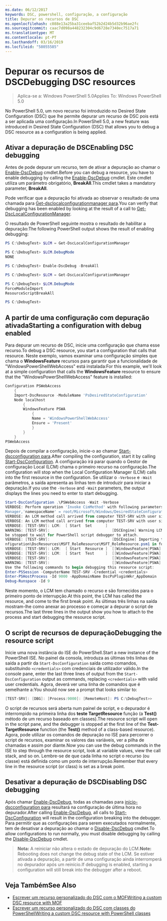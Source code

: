 ```yaml
---
ms.date: 06/12/2017
keywords: DSC, powershell, configuração, a configuração
title: Depurar os recursos de DSC
ms.openlocfilehash: c088e13a25ba31ceebaf52b2d24b5d32b96ae2fc
ms.sourcegitcommit: caac7d098a448232304c9d6728e7340ec7517a71
ms.translationtype: MT
ms.contentlocale: pt-PT
ms.lasthandoff: 03/16/2019
ms.locfileid: "58055585"
---
```

# <a name="debugging-dsc-resources"></a><span data-ttu-id="b8e29-103">Depurar os recursos de DSC</span><span class="sxs-lookup"><span data-stu-id="b8e29-103">Debugging DSC resources</span></span>

> <span data-ttu-id="b8e29-104">Aplica-se a: Windows PowerShell 5.0</span><span class="sxs-lookup"><span data-stu-id="b8e29-104">Applies To: Windows PowerShell 5.0</span></span>

<span data-ttu-id="b8e29-105">No PowerShell 5.0, um novo recurso foi introduzido no Desired State Configuration (DSC) que lhe permite depurar um recurso de DSC pois está a ser aplicada uma configuração.</span><span class="sxs-lookup"><span data-stu-id="b8e29-105">In PowerShell 5.0, a new feature was introduced in Desired State Configuration (DSC) that allows you to debug a DSC resource as a configuration is being applied.</span></span>

## <a name="enabling-dsc-debugging"></a><span data-ttu-id="b8e29-106">Ativar a depuração de DSC</span><span class="sxs-lookup"><span data-stu-id="b8e29-106">Enabling DSC debugging</span></span>
<span data-ttu-id="b8e29-107">Antes de pode depurar um recurso, tem de ativar a depuração ao chamar o [Enable-DscDebug](/powershell/module/PSDesiredStateConfiguration/Enable-DscDebug) cmdlet.</span><span class="sxs-lookup"><span data-stu-id="b8e29-107">Before you can debug a resource, you have to enable debugging by calling the [Enable-DscDebug](/powershell/module/PSDesiredStateConfiguration/Enable-DscDebug) cmdlet.</span></span>
<span data-ttu-id="b8e29-108">Este cmdlet utiliza um parâmetro obrigatório, **BreakAll**.</span><span class="sxs-lookup"><span data-stu-id="b8e29-108">This cmdlet takes a mandatory parameter, **BreakAll**.</span></span>

<span data-ttu-id="b8e29-109">Pode verificar que a depuração foi ativada ao observar o resultado de uma chamada para [Get-dsclocalconfigurationmanager para](/powershell/module/PSDesiredStateConfiguration/Get-DscLocalConfigurationManager).</span><span class="sxs-lookup"><span data-stu-id="b8e29-109">You can verify that debugging has been enabled by looking at the result of a call to [Get-DscLocalConfigurationManager](/powershell/module/PSDesiredStateConfiguration/Get-DscLocalConfigurationManager).</span></span>

<span data-ttu-id="b8e29-110">O resultado de PowerShell seguinte mostra o resultado de habilitar a depuração:</span><span class="sxs-lookup"><span data-stu-id="b8e29-110">The following PowerShell output shows the result of enabling debugging:</span></span>


```powershell
PS C:\DebugTest> $LCM = Get-DscLocalConfigurationManager

PS C:\DebugTest> $LCM.DebugMode
NONE

PS C:\DebugTest> Enable-DscDebug -BreakAll

PS C:\DebugTest> $LCM = Get-DscLocalConfigurationManager

PS C:\DebugTest> $LCM.DebugMode
ForceModuleImport
ResourceScriptBreakAll

PS C:\DebugTest>
```


## <a name="starting-a-configuration-with-debug-enabled"></a><span data-ttu-id="b8e29-111">A partir de uma configuração com depuração ativada</span><span class="sxs-lookup"><span data-stu-id="b8e29-111">Starting a configuration with debug enabled</span></span>
<span data-ttu-id="b8e29-112">Para depurar um recurso de DSC, inicie uma configuração que chama esse recurso.</span><span class="sxs-lookup"><span data-stu-id="b8e29-112">To debug a DSC resource, you start a configuration that calls that resource.</span></span>
<span data-ttu-id="b8e29-113">Neste exemplo, vamos examinar uma configuração simples que chama o **WindowsFeature** recursos para garantir que a funcionalidade de "WindowsPowerShellWebAccess" está instalada:</span><span class="sxs-lookup"><span data-stu-id="b8e29-113">For this example, we'll look at a simple configuration that calls the **WindowsFeature** resource to ensure that the "WindowsPowerShellWebAccess" feature is installed:</span></span>

```powershell
Configuration PSWebAccess
    {
    Import-DscResource -ModuleName 'PsDesiredStateConfiguration'
    Node localhost
        {
        WindowsFeature PSWA
            {
            Name = 'WindowsPowerShellWebAccess'
            Ensure = 'Present'
            }
        }
    }
PSWebAccess
```
<span data-ttu-id="b8e29-114">Depois de compilar a configuração, inicie-o ao chamar [Start-dscconfiguration para](/powershell/module/psdesiredstateconfiguration/start-dscconfiguration).</span><span class="sxs-lookup"><span data-stu-id="b8e29-114">After compiling the configuration, start it by calling [Start-DscConfiguration](/powershell/module/psdesiredstateconfiguration/start-dscconfiguration).</span></span>
<span data-ttu-id="b8e29-115">A configuração irá parar quando o Gestor de configuração Local (LCM) chama o primeiro recurso na configuração.</span><span class="sxs-lookup"><span data-stu-id="b8e29-115">The configuration will stop when the Local Configuration Manager (LCM) calls into the first resource in the configuration.</span></span>
<span data-ttu-id="b8e29-116">Se utilizar o `-Verbose` e `-Wait` parâmetros, a saída apresenta as linhas tem de introduzir para iniciar a depuração.</span><span class="sxs-lookup"><span data-stu-id="b8e29-116">If you use the `-Verbose` and `-Wait` parameters, the output displays the lines you need to enter to start debugging.</span></span>

```powershell
Start-DscConfiguration .\PSWebAccess -Wait -Verbose
VERBOSE: Perform operation 'Invoke CimMethod' with following parameters, ''methodName' = SendConfigurationApply,'className' = MSFT_DSCLocalConfiguration
Manager,'namespaceName' = root/Microsoft/Windows/DesiredStateConfiguration'.
VERBOSE: An LCM method call arrived from computer TEST-SRV with user sid S-1-5-21-2127521184-1604012920-1887927527-108583.
VERBOSE: An LCM method call arrived from computer TEST-SRV with user sid S-1-5-21-2127521184-1604012920-1887927527-108583.
VERBOSE: [TEST-SRV]: LCM:  [ Start  Set      ]
WARNING: [TEST-SRV]:                            [DSCEngine] Warning LCM is in Debug 'ResourceScriptBreakAll' mode.  Resource script processing will
be stopped to wait for PowerShell script debugger to attach.
VERBOSE: [TEST-SRV]:                            [DSCEngine] Importing the module C:\WINDOWS\system32\WindowsPowerShell\v1.0\Modules\PSDesiredStateCo
nfiguration\DscResources\MSFT_RoleResource\MSFT_RoleResource.psm1 in force mode.
VERBOSE: [TEST-SRV]: LCM:  [ Start  Resource ]  [[WindowsFeature]PSWA]
VERBOSE: [TEST-SRV]: LCM:  [ Start  Test     ]  [[WindowsFeature]PSWA]
VERBOSE: [TEST-SRV]:                            [[WindowsFeature]PSWA] Importing the module MSFT_RoleResource in force mode.
WARNING: [TEST-SRV]:                            [[WindowsFeature]PSWA] Resource is waiting for PowerShell script debugger to attach.
Use the following commands to begin debugging this resource script:
Enter-PSSession -ComputerName TEST-SRV -Credential <credentials>
Enter-PSHostProcess -Id 9000 -AppDomainName DscPsPluginWkr_AppDomain
Debug-Runspace -Id 9
```
<span data-ttu-id="b8e29-117">Neste momento, o LCM tem chamado o recurso e são fornecidos para o primeiro ponto de interrupção.</span><span class="sxs-lookup"><span data-stu-id="b8e29-117">At this point, the LCM has called the resource, and come to the first break point.</span></span>
<span data-ttu-id="b8e29-118">As últimas três linhas na saída mostram-lhe como anexar ao processo e começar a depurar o script de recursos.</span><span class="sxs-lookup"><span data-stu-id="b8e29-118">The last three lines in the output show you how to attach to the process and start debugging the resource script.</span></span>

## <a name="debugging-the-resource-script"></a><span data-ttu-id="b8e29-119">O script de recursos de depuração</span><span class="sxs-lookup"><span data-stu-id="b8e29-119">Debugging the resource script</span></span>

<span data-ttu-id="b8e29-120">Inicie uma nova instância do ISE do PowerShell.</span><span class="sxs-lookup"><span data-stu-id="b8e29-120">Start a new instance of the PowerShell ISE.</span></span>
<span data-ttu-id="b8e29-121">No painel da consola, introduza as últimas três linhas de saída a partir da `Start-DscConfiguration` saída como comandos, substituindo `<credentials>` com credenciais de utilizador válido.</span><span class="sxs-lookup"><span data-stu-id="b8e29-121">In the console pane, enter the last three lines of output from the `Start-DscConfiguration` output as commands, replacing `<credentials>` with valid user credentials.</span></span>
<span data-ttu-id="b8e29-122">Agora, deverá ver uma linha de comandos que é semelhante a:</span><span class="sxs-lookup"><span data-stu-id="b8e29-122">You should now see a prompt that looks similar to:</span></span>

```powershell
[TEST-SRV]: [DBG]: [Process:9000]: [RemoteHost]: PS C:\DebugTest>>
```

<span data-ttu-id="b8e29-123">O script de recursos será aberta num painel de script, e o depurador é interrompido na primeira linha dos **teste TargetResource** função (a **Test()** método de um recurso baseado em classes).</span><span class="sxs-lookup"><span data-stu-id="b8e29-123">The resource script will open in the script pane, and the debugger is stopped at the first line of the **Test-TargetResource** function (the **Test()** method of a class-based resource).</span></span>
<span data-ttu-id="b8e29-124">Agora, pode utilizar os comandos de depuração no ISE para percorrer o script de recursos, examinar os valores das variáveis, ver a pilha de chamadas e assim por diante.</span><span class="sxs-lookup"><span data-stu-id="b8e29-124">Now you can use the debug commands in the ISE to step through the resource script, look at variable values, view the call stack, and so on.</span></span> <span data-ttu-id="b8e29-125">Lembre-se de que cada linha no script o recurso (ou classe) está definida como um ponto de interrupção.</span><span class="sxs-lookup"><span data-stu-id="b8e29-125">Remember that every line in the resource script (or class) is set as a break point.</span></span>

## <a name="disabling-dsc-debugging"></a><span data-ttu-id="b8e29-126">Desativar a depuração de DSC</span><span class="sxs-lookup"><span data-stu-id="b8e29-126">Disabling DSC debugging</span></span>

<span data-ttu-id="b8e29-127">Após chamar [Enable-DscDebug](/powershell/module/PSDesiredStateConfiguration/Enable-DscDebug), todas as chamadas para [início-dscconfiguration para](/powershell/module/psdesiredstateconfiguration/start-dscconfiguration) resultará na configuração de última hora no depurador.</span><span class="sxs-lookup"><span data-stu-id="b8e29-127">After calling [Enable-DscDebug](/powershell/module/PSDesiredStateConfiguration/Enable-DscDebug), all calls to [Start-DscConfiguration](/powershell/module/psdesiredstateconfiguration/start-dscconfiguration) will result in the configuration breaking into the debugger.</span></span> <span data-ttu-id="b8e29-128">Para permitir que as configurações para serem executados normalmente, tem de desativar a depuração ao chamar o [Disable-DscDebug](/powershell/module/PSDesiredStateConfiguration/Disable-DscDebug) cmdlet.</span><span class="sxs-lookup"><span data-stu-id="b8e29-128">To allow configurations to run normally, you must disable debugging by calling the [Disable-DscDebug](/powershell/module/PSDesiredStateConfiguration/Disable-DscDebug) cmdlet.</span></span>

><span data-ttu-id="b8e29-129">**Nota:** A reiniciar não altera o estado de depuração do LCM.</span><span class="sxs-lookup"><span data-stu-id="b8e29-129">**Note:** Rebooting does not change the debug state of the LCM.</span></span> <span data-ttu-id="b8e29-130">Se estiver ativada a depuração, a partir de uma configuração ainda interromperá no depurador após um reinício.</span><span class="sxs-lookup"><span data-stu-id="b8e29-130">If debugging is enabled, starting a configuration will still break into the debugger after a reboot.</span></span>

## <a name="see-also"></a><span data-ttu-id="b8e29-131">Veja Também</span><span class="sxs-lookup"><span data-stu-id="b8e29-131">See Also</span></span>

- [<span data-ttu-id="b8e29-132">Escrever um recurso personalizado do DSC com o MOF</span><span class="sxs-lookup"><span data-stu-id="b8e29-132">Writing a custom DSC resource with MOF</span></span>](../resources/authoringResourceMOF.md)
- [<span data-ttu-id="b8e29-133">Escrever um recurso personalizado do DSC com classes do PowerShell</span><span class="sxs-lookup"><span data-stu-id="b8e29-133">Writing a custom DSC resource with PowerShell classes</span></span>](../resources/authoringResourceClass.md)
